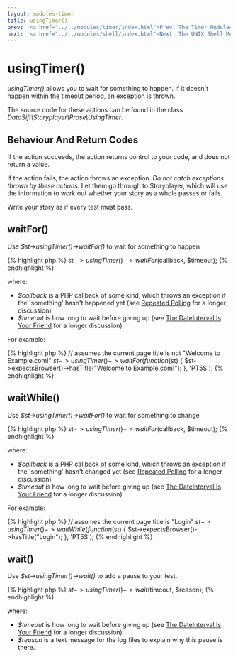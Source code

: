 ```yaml
---
layout: modules-timer
title: usingTimer()
prev: '<a href="../../modules/timer/index.html">Prev: The Timer Module</a>'
next: '<a href="../../modules/shell/index.html">Next: The UNIX Shell Module</a>'
---
```


# usingTimer()

_usingTimer()_ allows you to wait for something to happen.  If it doesn't happen within the timeout period, an exception is thrown.

The source code for these actions can be found in the class _DataSift\Storyplayer\Prose\UsingTimer_.

## Behaviour And Return Codes

If the action succeeds, the action returns control to your code, and does not return a value.

If the action fails, the action throws an exception. _Do not catch exceptions thrown by these actions._ Let them go through to Storyplayer, which will use the information to work out whether your story as a whole passes or fails.

Write your story as if every test must pass.

## waitFor()

Use _$st->usingTimer()->waitFor()_ to wait for something to happen

{% highlight php %}
$st->usingTimer()->waitFor($callback, $timeout);
{% endhighlight %}

where:

* _$callback_ is a PHP callback of some kind, which throws an exception if the 'something' hasn't happened yet (see [Repeated Polling](index.html#repeated_polling) for a longer discussion)
* _$timeout_ is how long to wait before giving up (see [The DateInterval Is Your Friend](index.html#the_dateinterval_is_your_friend) for a longer discussion)

For example:

{% highlight php %}
// assumes the current page title is not "Welcome to Example.com!"
$st->usingTimer()->waitFor(function($st) {
	$st->expectsBrowser()->hasTitle("Welcome to Example.com!");
}, 'PT5S');
{% endhighlight %}

## waitWhile()

Use _$st->usingTimer()->waitFor()_ to wait for something to change

{% highlight php %}
$st->usingTimer()->waitFor($callback, $timeout);
{% endhighlight %}

where:

* _$callback_ is a PHP callback of some kind, which throws an exception if the 'something' hasn't changed yet (see [Repeated Polling](index.html#repeated_polling) for a longer discussion)
* _$timeout_ is how long to wait before giving up (see [The DateInterval Is Your Friend](index.html#the_dateinterval_is_your_friend) for a longer discussion)

For example:

{% highlight php %}
// assumes the current page title is "Login"
$st->usingTimer()->waitWhile(function($st) {
	$st->expectsBrowser()->hasTitle("Login");
}, 'PT5S');
{% endhighlight %}

## wait()

Use _$st->usingTimer()->wait()_ to add a pause to your test.

{% highlight php %}
$st->usingTimer()->wait($timeout, $reason);
{% endhighlight %}

where:

* _$timeout_ is how long to wait before giving up (see [The DateInterval Is Your Friend](index.html#the_dateinterval_is_your_friend) for a longer discussion)
* _$reason_ is a text message for the log files to explain why this pause is there.